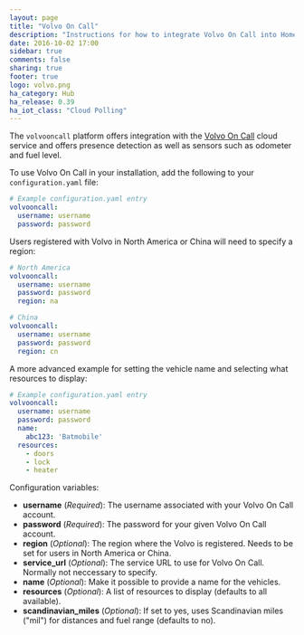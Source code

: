 ```yaml
---
layout: page
title: "Volvo On Call"
description: "Instructions for how to integrate Volvo On Call into Home Assistant."
date: 2016-10-02 17:00
sidebar: true
comments: false
sharing: true
footer: true
logo: volvo.png
ha_category: Hub
ha_release: 0.39
ha_iot_class: "Cloud Polling"
---
```



The `volvooncall` platform offers integration with the [Volvo On Call](http://www.volvocars.com/intl/own/connectivity/volvo-on-call) cloud service and offers presence detection as well as sensors such as odometer and fuel level.

To use Volvo On Call in your installation, add the following to your `configuration.yaml` file:

```yaml
# Example configuration.yaml entry
volvooncall:
  username: username
  password: password
```

Users registered with Volvo in North America or China will need to specify a region:

```yaml
# North America 
volvooncall:
  username: username
  password: password
  region: na
```
```yaml
# China
volvooncall:
  username: username
  password: password
  region: cn
```

A more advanced example for setting the vehicle name and selecting what resources to display:

```yaml
# Example configuration.yaml entry
volvooncall:
  username: username
  password: password
  name:
    abc123: 'Batmobile'
  resources:
    - doors
    - lock
    - heater
```

Configuration variables:

- **username** (*Required*): The username associated with your Volvo On Call account.
- **password** (*Required*): The password for your given Volvo On Call account.
- **region** (*Optional*): The region where the Volvo is registered. Needs to be set for users in North America or China.
- **service_url** (*Optional*): The service URL to use for Volvo On Call. Normally not neccessary to specify.
- **name** (*Optional*): Make it possible to provide a name for the vehicles.
- **resources** (*Optional*): A list of resources to display (defaults to all available).
- **scandinavian_miles** (*Optional*): If set to yes, uses Scandinavian miles ("mil") for distances and fuel range (defaults to no).

